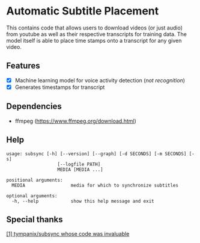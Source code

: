 # Automatic Subtitle Placement

This contains code that allows users to download videos (or just audio) from youtube as well as their respective transcripts for training data. The model itself is able to place time stamps onto a transcript for any given video.

## Features

- [x] Machine learning model for voice activity detection (_not recognition_)
- [x] Generates timestamps for transcript

## Dependencies

- ffmpeg (https://www.ffmpeg.org/download.html)

## Help

```
usage: subsync [-h] [--version] [--graph] [-d SECONDS] [-m SECONDS] [-s]
                   [--logfile PATH]
                   MEDIA [MEDIA ...]

positional arguments:
  MEDIA                 media for which to synchronize subtitles

optional arguments:
  -h, --help            show this help message and exit

```

## Special thanks

[[1] tympanix/subsync whose code was invaluable](https://github.com/tympanix/subsync)
